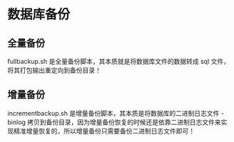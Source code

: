 # 数据库备份

## 全量备份

fullbackup.sh 是全量备份脚本，其本质就是将数据库文件的数据转成 sql 文件，将其打包输出重定向到备份目录！

## 增量备份

incrementbackup.sh 是增量备份脚本，其本质是将数据库的二进制日志文件 - binlog 拷贝到备份目录，因为增量备份恢复的时候还是依靠二进制日志文件来实现精准增量恢复的，所以增量备份只需要备份二进制日志文件即可！